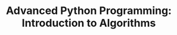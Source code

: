 ---
layout: course_detail
title: "Advanced Python Programming: Introduction to Algorithms"
topIntroText: "This course does not only teach how to write Python code. It is a carefully designed program that teaches how to develop real life applications with Python."
bgImageUrl: "img/updated/L3/python-adv/python-adv-bg.png"
aboutLevel: "L3 Intermediate Programming"
aboutCategoryTitle: "Course Category"
aboutCategory: "Advanced Programming"
aboutGradeLevelTitle: "Grade Level"
aboutGradeLevel: "7 - 12"
aboutSkillLevelTitle: "Skill Level"
aboutSkillLevel: "Intermediate - Advanced"
aboutRatioTitle: "Student to Instructor Ratio"
aboutRatio: "4 : 1"
aboutText: "Learn the most popular programming language in the industry."
priceschedule:
  monthlyPrice: ""
  classPrice: ""
  classPerMonth: ""
  scheduleDescription: "A general schedule description detailing available booking hours for the specific course will be placed here. This is currently filler text, please ignore."
promotion1: 
  enabled: "true"
  title: ""
  text: ""
  imageUrl: "img/updated/L3/python-adv/python-adv-bg.png"
promotion2: 
  enabled: "true"
  title: ""
  text: ""
  imageUrl: "img/updated/"
promotion3: 
  enabled: "true"
  title: ""
  text: ""
  imageUrl: "img/updated/"
promotion4: 
  enabled: "true"
  title: ""
  text: ""
  imageUrl: "img/updated/"
promotion5: 
  enabled: "true"
  title: ""
  text: ""
  imageUrl: "img/updated/"
curriculum: 
  enabled: "false"
goals: 
- text: ""
highlights: 
- text: "Making programming fun is our top priority when designing all our course content."
- text: "Gain real experiences relating to the industry and participate in research/development."
- text: "Get your question answered in class and participate in healthy competitions with your classmates."
- text: "Learn by doing is the key for all Computer Science studies. All the assignments and projects are design for the goals of the course."
- text: "We focus on pushing our students' imagination and creativity while they learn how to program."
- text: "Programming is just the first step. Building projects and attending science fairs/seminars will help students get into top unversities and jobs."
engUrl: "python-adv.html"
cnUrl: "python-adv-c.html"
---